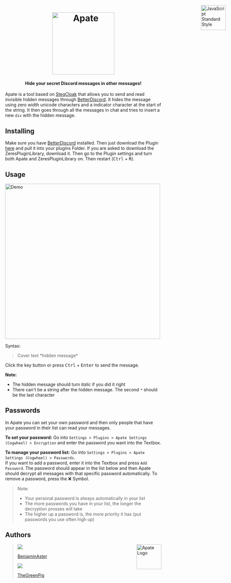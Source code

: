 

<h1 align="center">
  <br>
  <img src="https://raw.githubusercontent.com/TheGreenPig/Apate/main/Assets/logo.svg" alt="Apate" width="200" align="center">
</h1>
 <h4 align="center">Hide your secret Discord messages in other messages!</h4>

<a href="https://github.com/KuroLabs/stegcloak" style="position: absolute; top: 100px; right: 20px; padding: 0 0 20px 20px;"><img src="https://raw.githubusercontent.com/KuroLabs/stegcloak/master/assets/stegCloakIcon.svg" alt="JavaScript Standard Style" width="80" align="right"></a>

Apate is a tool based on [StegCloak](https://github.com/KuroLabs/stegcloak) that allows you to send and read invisible hidden messages through [BetterDiscord](https://betterdiscord.app/). It hides the message using zero width unicode characters and a indicator character at the start of the string. It then goes through all the messages in chat and tries to insert a new `div` with the hidden message.




## Installing
Make sure you have [BetterDiscord](https://betterdiscord.app/) installed. Then just download the Plugin [here](https://betterdiscord.app/Download?id=446) and pull it into your plugins Folder. If you are asked to download the ZeresPluginLibrary, download it. Then go to the Plugin settings and turn both Apate and ZeresPluginLibrary on. Then restart (<kbd>Ctrl</kbd> + <kbd>R</kbd>).

## Usage
<img src="https://raw.githubusercontent.com/TheGreenPig/Apate/main/Assets/demo.gif" alt="Demo" width="500">
</br>

Syntax:
>Cover text \*hidden message*

Click the key button or press <kbd>Ctrl</kbd> + <kbd>Enter</kbd> to send the message.

**Note:**

 - The hidden message should turn *italic* if you did it right
 - There can't be a string after the hidden message. The second `*` should be the last character

## Passwords
In Apate you can set your own password and then only people that have your password in their list can read your messages. 

**To set your password:** 
Go into `Settings > Plugins > Apate Settings (Cogwheel) > Encryption` and enter the password you want into the Textbox. 

**To  manage your password list:** 
Go into `Settings > Plugins > Apate Settings (Cogwheel) > Passwords`. 
<br>If you want to add a password, enter it into the Textbox and press `Add Password`. The password should appear in the list below and then Apate should decrypt all messages with that specific password automatically. To remove a password, press the ❌ Symbol.
 >Note:
 >- Your personal password is always automatically in your list
 >- The more passwords you have in your list, the longer the decryption prosses will take
 >- The higher up a password is, the more priority it has (put passwords you use often high up)


## Authors

<img src="https://raw.githubusercontent.com/TheGreenPig/Apate/main/Assets/logo.svg" alt="Apate Logo" width="80" align="right"></img>
><a href="https://github.com/BenjaminAster"><img src="https://github.com/BenjaminAster.png?size=60"><p>BenjaminAster</p></a>
><a href="https://github.com/TheGreenPig"><img src="https://github.com/thegreenpig.png?size=60"><p>TheGreenPig</p></a>



